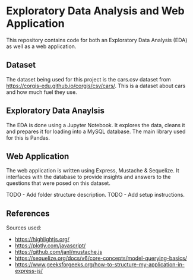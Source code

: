 # Exploratory Data Analysis and Web Application

This repository contains code for both an Exploratory Data Analysis (EDA) as well as a web application.

## Dataset

The dataset being used for this project is the cars.csv dataset from https://corgis-edu.github.io/corgis/csv/cars/. This is a dataset about cars and how much fuel they use.

## Exploratory Data Anaylsis

The EDA is done using a Jupyter Notebook. It explores the data, cleans it and prepares it for loading into a MySQL database. The main library used for this is Pandas.

## Web Application

The web application is written using Express, Mustache & Sequelize. It interfaces with the database to provide insights and answers to the questions that were posed on this dataset.

TODO - Add folder structure description.
TODO - Add setup instructions.

## References

Sources used:

- https://highlightjs.org/
- https://plotly.com/javascript/
- https://github.com/janl/mustache.js
- https://sequelize.org/docs/v6/core-concepts/model-querying-basics/
- https://www.geeksforgeeks.org/how-to-structure-my-application-in-express-js/
